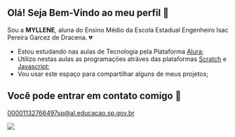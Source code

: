 ## Olá! Seja Bem-Vindo ao meu perfil 👋
Sou a **MYLLENE**, aluna do Ensino Médio da Escola Estadual Engenheiro Isac Pereira Garcez de Dracena. 💔

- Estou estudando nas aulas de Tecnologia pela Plataforma [Alura](https://www.alura.com.br);
- Utilizo nestas aulas as programações atráves das plataformas [Scratch](https://scratch.mit.edu/) e [Javascript](https://editor.p5js.org/);
- Vou usar este espaço para compartilhar alguns de meus projetos;

## Você pode entrar em contato comigo 📧

00001132766497sp@al.educacao.sp.gov.br

![](https://media.tenor.com/LEm_LRqy2BwAAAAM/wheelie-rollin.gif)
